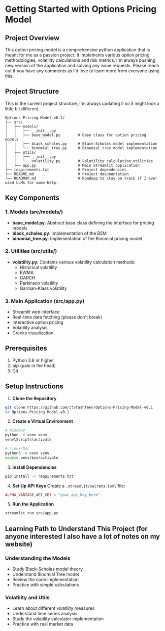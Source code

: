 # Getting Started with Options Pricing Model

## Project Overview
This option pricing model is a comprehensive python application that is meant for me as a passion project. It implements various option pricing methodologies, volatility calculations and risk metrics. I'm always pushing new version of the application and solving any issue requests. Please reach out if you have any comments as I'd love to learn more from everyone using this.

## Project Structure
This is the current project structure, I'm always updating it so it might look a little bit different.
```
Options-Pricing-Model-v0.1/
├── src/
│   ├── models/
│   │   ├── __init__.py
│   │   ├── base_model.py        # Base class for option pricing models
│   │   ├── black_scholes.py     # Black-Scholes model implementation
│   │   └── binomial_tree.py     # Binomial tree model implementation
│   ├── utils/
│   │   ├── __init__.py
│   │   └── volatility.py        # Volatility calculation utilities
│   └── app.py                   # Main Streamlit application
├── requirements.txt             # Project dependencies
├── README.md                    # Project documentation
└── ROADMAP.md                   # Roadmap to stay on track if I ever used LLMs for some help.
```

## Key Components

### 1. Models (src/models/)
- **base_model.py**: Abstract base class defining the interface for pricing models.
- **black_scholes.py**: Implementation of the BSM
- **binomial_tree.py**: Implementation of the Binomial pricing model

### 2. Utilities (src/utils/)
- **volatility.py**: Contains various volatility calculation methods:
  - Historical volatility
  - EWMA
  - GARCH
  - Parkinson volatility
  - Garman-Klass volatility

### 3. Main Application (src/app.py)
- Streamlit web interface
- Real-time data fetching (please don't break)
- Interactive option pricing
- Volatility analysis
- Greeks visualization

## Prerequisites
1. Python 3.8 or higher
2. pip (pain in the head)
3. Git

## Setup Instructions

1. **Clone the Repository**
```bash
git clone https://github.com/itsTashfeen/Options-Pricing-Model-v0.1
cd Options-Pricing-Model-v0.1
```

2. **Create a Virtual Environment**
```bash
# Windows
python -m venv venv
venv\Scripts\activate

# Linux/Mac
python3 -m venv venv
source venv/bin/activate
```

3. **Install Dependencies**
```bash
pip install -r requirements.txt
```

4. **Set Up API Keys**
Create a `.streamlit/secrets.toml` file:
```toml
ALPHA_VANTAGE_API_KEY = "your_api_key_here"
```

5. **Run the Application**
```bash
streamlit run src/app.py
```

## Learning Path to Understand This Project (for anyone interested I also have a lot of notes on my website)

### Understanding the Models
- Study Black-Scholes model theory
- Understand Binomial Tree model
- Review the code implementation
- Practice with simple calculations

### Volatility and Utils
- Learn about different volatility measures
- Understand time series analysis
- Study the volatility calculator implementation
- Practice with real market data
